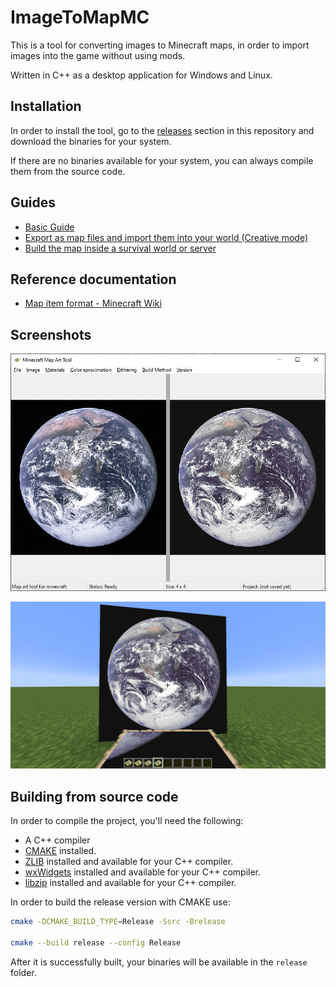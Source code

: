# ImageToMapMC

This is a tool for converting images to Minecraft maps, in order to import images into the game without using mods.

Written in C++ as a desktop application for Windows and Linux.

## Installation

In order to install the tool, go to the [releases](https://github.com/AgustinSRG/ImageToMapMC/releases) section in this repository and download the binaries for your system.

If there are no binaries available for your system, you can always compile them from the source code.

## Guides

 - [Basic Guide](./guides/basic_guide.md)
 - [Export as map files and import them into your world (Creative mode)](./guides/export_as_maps.md)
 - [Build the map inside a survival world or server](./guides/export_as_structures.md)

## Reference documentation

 - [Map item format - Minecraft Wiki](https://minecraft.wiki/w/Map_item_format)

## Screenshots

![Main view](./screenshots/main_display.jpg "Main view")

![Map in-game (Minecraft)](./screenshots/mc_maps_imported.jpg "Map in-game (Minecraft)")

## Building from source code

In order to compile the project, you'll need the following:

 - A C++ compiler
 - [CMAKE](https://cmake.org/install/) installed.
 - [ZLIB](https://zlib.net/) installed and available for your C++ compiler.
 - [wxWidgets](https://www.wxwidgets.org/) installed and available for your C++ compiler.
 - [libzip](https://libzip.org/) installed and available for your C++ compiler.

In order to build the release version with CMAKE use:

```sh
cmake -DCMAKE_BUILD_TYPE=Release -Ssrc -Brelease

cmake --build release --config Release
```

After it is successfully built, your binaries will be available in the `release` folder.
